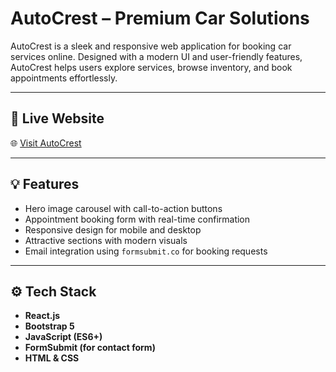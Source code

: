 #  AutoCrest – Premium Car Solutions

AutoCrest is a sleek and responsive web application for booking car services online. Designed with a modern UI and user-friendly features, AutoCrest helps users explore services, browse inventory, and book appointments effortlessly.

---

## 🔗 Live Website

🌐 [Visit AutoCrest](https://autocrest.netlify.app/)  

---

## 💡 Features

- Hero image carousel with call-to-action buttons  
- Appointment booking form with real-time confirmation  
- Responsive design for mobile and desktop  
- Attractive sections with modern visuals  
- Email integration using `formsubmit.co` for booking requests

---

## ⚙️ Tech Stack

- **React.js**
- **Bootstrap 5**
- **JavaScript (ES6+)**
- **FormSubmit (for contact form)**
- **HTML & CSS**
